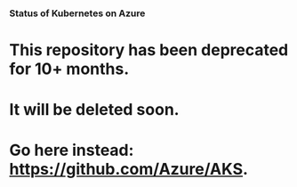 ### Status of Kubernetes on Azure

# This repository has been deprecated for 10+ months.

# It will be deleted soon.
# Go here instead: https://github.com/Azure/AKS.
